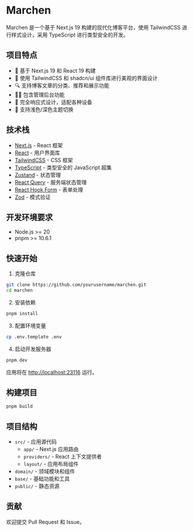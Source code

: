 # Marchen

Marchen 是一个基于 Next.js 19 构建的现代化博客平台，使用 TailwindCSS 进行样式设计，采用 TypeScript 进行类型安全的开发。

## 项目特点

- 🚀 基于 Next.js 19 和 React 19 构建
- 💅 使用 TailwindCSS 和 shadcn/ui 组件库进行美观的界面设计
- 🔍 支持博客文章的分类、推荐和展示功能
- 👨‍💻 包含管理后台功能
- 📱 完全响应式设计，适配各种设备
- 🌙 支持浅色/深色主题切换

## 技术栈

- [Next.js](https://nextjs.org/) - React 框架
- [React](https://react.dev/) - 用户界面库
- [TailwindCSS](https://tailwindcss.com/) - CSS 框架
- [TypeScript](https://www.typescriptlang.org/) - 类型安全的 JavaScript 超集
- [Zustand](https://github.com/pmndrs/zustand) - 状态管理
- [React Query](https://tanstack.com/query/latest) - 服务端状态管理
- [React Hook Form](https://react-hook-form.com/) - 表单处理
- [Zod](https://zod.dev/) - 模式验证

## 开发环境要求

- Node.js >= 20
- pnpm >= 10.6.1

## 快速开始

1. 克隆仓库

```bash
git clone https://github.com/yourusername/marchen.git
cd marchen
```

2. 安装依赖

```bash
pnpm install
```

3. 配置环境变量

```bash
cp .env.template .env
```

4. 启动开发服务器

```bash
pnpm dev
```

应用将在 [http://localhost:23116](http://localhost:23116) 运行。

## 构建项目

```bash
pnpm build
```

## 项目结构

- `src/` - 应用源代码
  - `app/` - Next.js 应用路由
  - `providers/` - React 上下文提供者
  - `layout/` - 应用布局组件
- `domain/` - 领域模块和组件
- `base/` - 基础功能和工具
- `public/` - 静态资源

## 贡献

欢迎提交 Pull Request 和 Issue。
